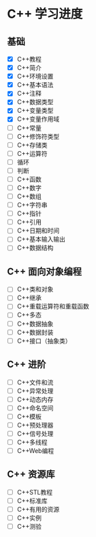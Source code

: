 # C++ 学习进度

## 基础
- [x] C++教程
- [x] C++简介
- [x] C++环境设置
- [x] C++基本语法
- [x] C++注释
- [x] C++数据类型
- [x] C++变量类型
- [x] C++变量作用域
- [ ] C++常量
- [ ] C++修饰符类型
- [ ] C++存储类
- [ ] C++运算符
- [ ] 循环
- [ ] 判断
- [ ] C++函数
- [ ] C++数字
- [ ] C++数组
- [ ] C++字符串
- [ ] C++指针
- [ ] C++引用
- [ ] C++日期和时间
- [ ] C++基本输入输出
- [ ] C++数据结构

## C++ 面向对象编程
- [ ] C++类和对象
- [ ] C++继承
- [ ] C++重载运算符和重载函数
- [ ] C++多态
- [ ] C++数据抽象
- [ ] C++数据封装
- [ ] C++接口（抽象类）

## C++ 进阶
- [ ] C++文件和流
- [ ] C++异常处理
- [ ] C++动态内存
- [ ] C++命名空间
- [ ] C++模板
- [ ] C++预处理器
- [ ] C++信号处理
- [ ] C++多线程
- [ ] C++Web编程

## C++ 资源库
- [ ] C++STL教程
- [ ] C++标准库
- [ ] C++有用的资源
- [ ] C++实例
- [ ] C++测验
